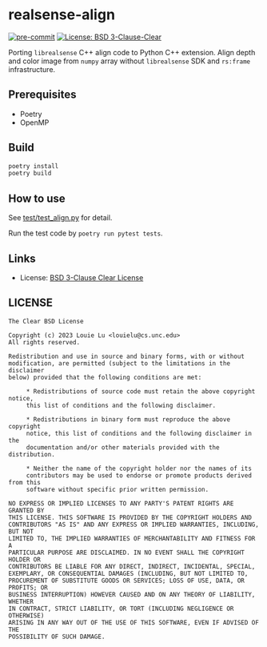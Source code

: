 realsense-align
===============

[![pre-commit](https://img.shields.io/badge/pre--commit-enabled-brightgreen?logo=pre-commit)](https://github.com/pre-commit/pre-commit)
[![License: BSD 3-Clause-Clear](https://img.shields.io/badge/License-BSD%203--Clause--Clear-green.svg)](https://spdx.org/licenses/BSD-3-Clause-Clear.html)

Porting `librealsense` C++ align code to Python C++ extension. Align
depth and color image from `numpy` array without `librealsense` SDK
and `rs:frame` infrastructure.

Prerequisites
-------------

* Poetry
* OpenMP

Build
-----

```bash
poetry install
poetry build
```

How to use
----------

See [test/test_align.py](test/test_align.py) for detail.

Run the test code by `poetry run pytest tests`.

Links
-----

* License: [BSD 3-Clause Clear License](https://github.com/mlouielu/realsense-align/blob/main/LICENSE)

LICENSE
-------

```text
The Clear BSD License

Copyright (c) 2023 Louie Lu <louielu@cs.unc.edu>
All rights reserved.

Redistribution and use in source and binary forms, with or without
modification, are permitted (subject to the limitations in the disclaimer
below) provided that the following conditions are met:

     * Redistributions of source code must retain the above copyright notice,
     this list of conditions and the following disclaimer.

     * Redistributions in binary form must reproduce the above copyright
     notice, this list of conditions and the following disclaimer in the
     documentation and/or other materials provided with the distribution.

     * Neither the name of the copyright holder nor the names of its
     contributors may be used to endorse or promote products derived from this
     software without specific prior written permission.

NO EXPRESS OR IMPLIED LICENSES TO ANY PARTY'S PATENT RIGHTS ARE GRANTED BY
THIS LICENSE. THIS SOFTWARE IS PROVIDED BY THE COPYRIGHT HOLDERS AND
CONTRIBUTORS "AS IS" AND ANY EXPRESS OR IMPLIED WARRANTIES, INCLUDING, BUT NOT
LIMITED TO, THE IMPLIED WARRANTIES OF MERCHANTABILITY AND FITNESS FOR A
PARTICULAR PURPOSE ARE DISCLAIMED. IN NO EVENT SHALL THE COPYRIGHT HOLDER OR
CONTRIBUTORS BE LIABLE FOR ANY DIRECT, INDIRECT, INCIDENTAL, SPECIAL,
EXEMPLARY, OR CONSEQUENTIAL DAMAGES (INCLUDING, BUT NOT LIMITED TO,
PROCUREMENT OF SUBSTITUTE GOODS OR SERVICES; LOSS OF USE, DATA, OR PROFITS; OR
BUSINESS INTERRUPTION) HOWEVER CAUSED AND ON ANY THEORY OF LIABILITY, WHETHER
IN CONTRACT, STRICT LIABILITY, OR TORT (INCLUDING NEGLIGENCE OR OTHERWISE)
ARISING IN ANY WAY OUT OF THE USE OF THIS SOFTWARE, EVEN IF ADVISED OF THE
POSSIBILITY OF SUCH DAMAGE.
```
